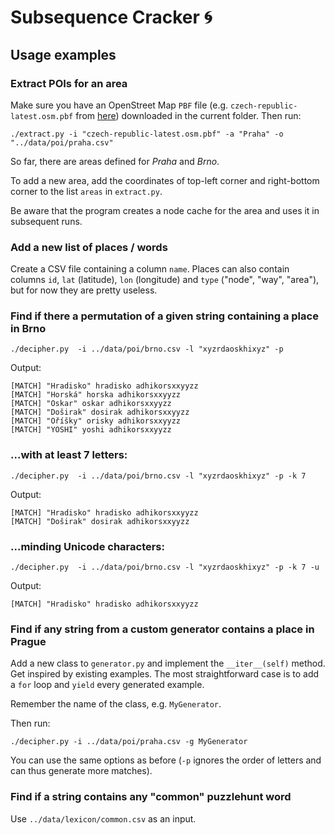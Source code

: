 # Subsequence Cracker :cyclone:
## Usage examples

### Extract POIs for an area

Make sure you have an OpenStreet Map `PBF` file (e.g. `czech-republic-latest.osm.pbf` from [here](https://download.geofabrik.de/europe/czech-republic.html)) downloaded in the current folder. Then run:
```
./extract.py -i "czech-republic-latest.osm.pbf" -a "Praha" -o "../data/poi/praha.csv"
```
So far, there are areas defined for *Praha* and *Brno*.

To add a new area, add the coordinates of top-left corner and right-bottom corner to the list `areas` in `extract.py`.

Be aware that the program creates a node cache for the area and uses it in subsequent runs.

### Add a new list of places / words
Create a CSV file containing a column `name`. Places can also contain columns `id`, `lat` (latitude), `lon` (longitude) and `type` ("node", "way", "area"), but for now they are pretty useless.


### Find if there a permutation of a given string containing a place in Brno
```
./decipher.py  -i ../data/poi/brno.csv -l "xyzrdaoskhixyz" -p
```
Output:
```
[MATCH] "Hradisko" hradisko adhikorsxxyyzz
[MATCH] "Horská" horska adhikorsxxyyzz
[MATCH] "Oskar" oskar adhikorsxxyyzz
[MATCH] "Doširak" dosirak adhikorsxxyyzz
[MATCH] "Oříšky" orisky adhikorsxxyyzz
[MATCH] "YOSHI" yoshi adhikorsxxyyzz
```
### ...with at least 7 letters:
```
./decipher.py  -i ../data/poi/brno.csv -l "xyzrdaoskhixyz" -p -k 7
```
Output:
```
[MATCH] "Hradisko" hradisko adhikorsxxyyzz
[MATCH] "Doširak" dosirak adhikorsxxyyzz
```
### ...minding Unicode characters:
```
./decipher.py  -i ../data/poi/brno.csv -l "xyzrdaoskhixyz" -p -k 7 -u
```
Output:
```
[MATCH] "Hradisko" hradisko adhikorsxxyyzz
```

### Find if any string from a custom generator contains a place in Prague
Add a new class to `generator.py` and implement the `__iter__(self)` method. Get inspired by existing examples. The most straightforward case is to add a `for` loop and `yield` every generated example.

Remember the name of the class, e.g. `MyGenerator`.

Then run:
```
./decipher.py -i ../data/poi/praha.csv -g MyGenerator
```

You can use the same options as before (`-p` ignores the order of letters and can thus generate more matches).


### Find if a string contains any "common" puzzlehunt word
Use `../data/lexicon/common.csv` as an input.